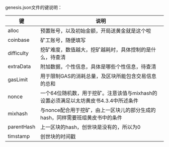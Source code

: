 genesis.json文件的键说明：

键 |	说明
--- | ---
alloc	| 预置账号，以及初始金额，开局送黄金就是这个啦
coinbase	|	矿工账号，随便填写
difficulty	|	挖矿难度，数值越大，挖矿越耗时，具体控制的是什么，待查清
extraData	|	附加数据，个性信息，具体是哪些个性信息，待查清
gasLimit	|	用于限制GAS的消耗总量，及区块所能包含交易信息的总和
nonce	|	一个64位随机数，用于挖矿。注意该值与mixhash的设置必须满足以太坊黄皮书4.3.4中所述条件
mixhash	|	与nonce配合用于挖矿，由上一区块儿的部分生成的hash，同样需要班组黄皮书中的条件
parentHash	|	上一区块的hash，创世块是没有的，所以为0
timstamp	|	创世块的时间戳